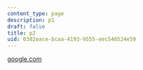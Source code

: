 ```yaml
---
content_type: page
description: p1
draft: false
title: p2
uid: 0382eace-bcaa-4193-9555-eec540524e59
---
```

[google.com](http://localhost:8043/sites/test/type/page/new/google.com)